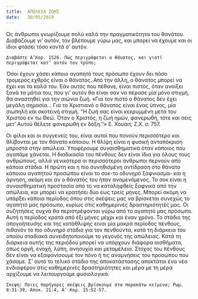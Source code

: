 ```yaml
---
title:  ΑΠΩΛΕΙΑ ΖΩΗΣ
date:   30/05/2019
---
```


Ως άνθρωποι γνωρίζουμε πολύ καλά την πραγματικότητα του θανάτου. Διαβάζουμε γι’ αυτόν, τον βλέπουμε γύρω μας, και μπορεί να έχουμε και οι ίδιοι φτάσει τόσο κοντά σ’ αυτόν.

`Διαβάστε Α’Κορ. 1526. Πώς περιγράφεται ο θάνατος, και γιατί περιγράφεται κατ’ αυτόν τον τρόπο;`

Όσοι έχουν χάσει κάποιο αγαπητό τους πρόσωπο έχουν δει πόσο τρομερός εχθρός είναι ο θάνατος. Από την άλλη, ο θάνατος μπορεί να έχει και τα καλά του. Εάν αυτός που πέθανε, είναι πιστός, όταν ανοίξει ξανά τα μάτια του, που γι’ αυτόν θα είναι σαν να πέρασε μία μόνο στιγμή, θα αναστηθεί για την αιώνια ζωή. «Για τον πιστό ο θάνατος δεν έχει μεγάλη σημασία… Για το Χριστιανό ο θάνατος είναι ένας ύπνος, μία σιωπηλή και σκοτεινή στιγμή. ‘‘Η ζωή σας είναι κεκρυμμένη μετά του Χριστού εν τω Θεώ. Όταν ο Χριστός, η ζωή ημών, φανερωθή, τότε και σεις μετ’ Αυτού θέλετε φανερωθή εν δόξη.’’» Ε. Χουάιτ, Ζ.Χ. σ. 757.

Οι φίλοι και οι συγγενείς του, είναι αυτοί που πονούν περισσότερο και θλίβονται με τον θάνατο κάποιου. Η θλίψη είναι η φυσική ανταπόκριση μπροστά στην απώλεια. Υποφέρουμε συναισθηματικά όταν κάποιος που αγαπάμε χάνεται. Η διαδικασία του πένθους δεν είναι ίδια για όλους τους ανθρώπους, αλλά γενικότερα οι περισσότεροι άνθρωποι περνούν από κάποια στάδια. Η πρώτη και η πιο συνηθισμένη αντίδραση στο θάνατο κάποιου αγαπητού προσώπου είναι το σοκ-το οδυνηρό ξάφνιασμα- και η άρνηση, ακόμη και αν ο θάνατός του ήταν αναμενόμενος. Το σοκ είναι η συναισθηματική προστασία από το να καταληφθείς ξαφνικά από την απώλεια, και μπορεί να κρατήσει δύο έως τρείς μήνες. Μπορεί ακόμη να υπάρξει κάποια περίοδος όπου στις σκέψεις μας να βρίσκεται συνεχώς το αγαπητό μας πρόσωπο, κυρίως στις καθημερινές δραστηριότητές μας. Οι συζητήσεις συχνά θα περιστρέφονται γύρω από το αγαπητό μας πρόσωπο. Αυτή η περίοδος κρατά από έξι μήνες μέχρι και έναν χρόνο. Το στάδιο της απογοήτευσης και της κατάθλιψης είναι μία μακρά περίοδος πένθους, πιθανόν το πιο οδυνηρό στάδιο για τον πενθούντα, κατά τη διάρκεια του οποίου σταδιακά συνειδητοποιούμε το γεγονός της απώλειας. Κατά τη διάρκεια αυτής της περιόδου μπορεί να υπάρχουν διάφορα αισθήματα, όπως οργή, ενοχή, λύπη, ανησυχία και μεταμέλεια. Στόχος του πένθους δεν είναι να εξαφανίσουμε τον πόνο ή τις αναμνήσεις του προσώπου που χάσαμε. Σ’ αυτό το τελικό στάδιο της αποκατάστασης αποκτάται ένα νέο ενδιαφέρον στις καθημερινές δραστηριότητες και μέρα με τη μέρα αρχίζουμε να λειτουργούμε φυσιολογικά.

`Σκεψη: Ποιες παρήγορες σκέψεις βρίσκουμε στα παρακάτω κείμενα; Ρωμ. 8:31-39, Αποκ. 21:4, Α’ Κορ. 15:52-57.`